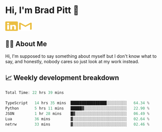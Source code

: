 # Hi, I'm Brad Pitt 👋


<a href="https://www.linkedin.com/in/mathias-mauraisin/" target="blank"><img align="center" src="./icons/linkedin.svg" alt="https://www.linkedin.com/in/mathias-mauraisin/" height="30" width="40" /></a>
<a href="mailto:mathias.mauraisin.pro@gmail.com" target="blank"><img align="center" src="./icons/gmail.svg" alt="redrew" height="30" width="40" /></a>




<!-- ![snap](images/Snap_dark.png?raw=true) -->
<!-- ![snap](images/Snap_dark_bg.png?raw=true) -->


<!-- [![My Skills](https://skillicons.dev/icons?i=c,cpp,html,css,js,ts,)](https://skillicons.dev) -->

## 🙋‍♂️&nbsp;About Me

Hi, I'm supposed to say something about myself but I don't know what to say, and honestly, nobody cares so just look at my work instead.

## 📈&nbsp;Weekly development breakdown

<!-- [![mamaurai's 42 stats](https://badge42.vercel.app/api/v2/cl1l4qz93000609l4yixitcl4/stats?cursusId=21&coalitionId=45)](https://github.com/JaeSeoKim/badge42) -->





<!--START_SECTION:waka-->

```rust
Total Time: 22 hrs 39 mins

TypeScript   14 hrs 35 mins  ████████████████░░░░░░░░░   64.34 %
Python       5 hrs 11 mins   █████▓░░░░░░░░░░░░░░░░░░░   22.90 %
JSON         1 hr 28 mins    █▓░░░░░░░░░░░░░░░░░░░░░░░   06.49 %
Lua          36 mins         ▓░░░░░░░░░░░░░░░░░░░░░░░░   02.64 %
netrw        33 mins         ▓░░░░░░░░░░░░░░░░░░░░░░░░   02.46 %
```

<!--END_SECTION:waka-->


